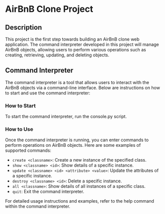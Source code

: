 # AirBnB Clone Project

## Description
This project is the first step towards building an AirBnB clone web application. The command interpreter developed in this project will manage AirBnB objects, allowing users to perform various operations such as creating, retrieving, updating, and deleting objects.

## Command Interpreter
The command interpreter is a tool that allows users to interact with the AirBnB objects via a command-line interface. Below are instructions on how to start and use the command interpreter:

### How to Start
To start the command interpreter, run the console.py script.


### How to Use
Once the command interpreter is running, you can enter commands to perform operations on AirBnB objects. Here are some examples of supported commands:

- `create <classname>`: Create a new instance of the specified class.
- `show <classname> <id>`: Show details of a specific instance.
- `update <classname> <id> <attribute> <value>`: Update the attributes of a specific instance.
- `destroy <classname> <id>`: Delete a specific instance.
- `all <classname>`: Show details of all instances of a specific class.
- `quit`: Exit the command interpreter.

For detailed usage instructions and examples, refer to the help command within the command interpreter.

